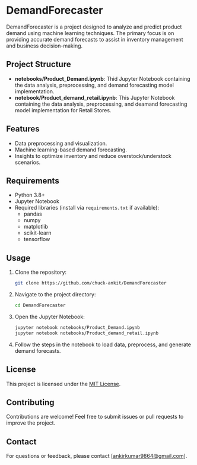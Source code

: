 # DemandForecaster

DemandForecaster is a project designed to analyze and predict product demand using machine learning techniques. The primary focus is on providing accurate demand forecasts to assist in inventory management and business decision-making.

## Project Structure

- **notebooks/Product_Demand.ipynb**: Thid Jupyter Notebook containing the data analysis, preprocessing, and demand forecasting model implementation.
- **notebook/Product_demand_retail.ipynb**: This Jupyter Notebook containing the data analysis, preprocessing, and deamand forecasting model implementation for Retail Stores.

## Features

- Data preprocessing and visualization.
- Machine learning-based demand forecasting.
- Insights to optimize inventory and reduce overstock/understock scenarios.

## Requirements

- Python 3.8+
- Jupyter Notebook
- Required libraries (install via `requirements.txt` if available):
	- pandas
	- numpy
	- matplotlib
	- scikit-learn
    - tensorflow

## Usage

1. Clone the repository:
	 ```bash
	 git clone https://github.com/chuck-ankit/DemandForecaster
	 ```
2. Navigate to the project directory:
	 ```bash
	 cd DemandForecaster
	 ```
3. Open the Jupyter Notebook:
	 ```bash
	 jupyter notebook notebooks/Product_Demand.ipynb
     jupyter notebook notebooks/Product_demand_retail.ipynb
	 ```
4. Follow the steps in the notebook to load data, preprocess, and generate demand forecasts.

## License

This project is licensed under the [MIT License](LICENSE).

## Contributing

Contributions are welcome! Feel free to submit issues or pull requests to improve the project.

## Contact

For questions or feedback, please contact [ankirkumar9864@gmail.com].